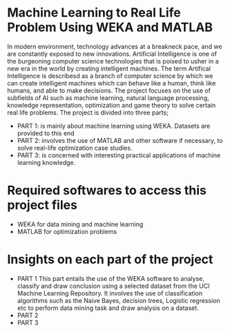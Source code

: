# Machine Learning to Real Life Problem Using WEKA and MATLAB

In modern environment, technology advances at a breakneck pace, and we are constantly exposed to new innovations.
Artificial Intelligence is one of the burgeoning computer science technologies that is poised to usher in a new era in the world by creating intelligent machines. The term Artifical Intelligence is describesd as a branch of computer science by which we can create intelligent machines which can behave like a human, think like humans, and able to make decisions. The project focuses on the use of subfields of AI such as machine learning, natural language processing, knowledge representation, optimization
and game theory to solve certain real life problems. The project is divided into three parts;
* PART 1: is mainly about machine learning using WEKA. Datasets are provided to this
end
* PART 2: involves the use of MATLAB and other software if necessary, to solve real-life
optimization case studies.
* PART 3: is concerned with interesting practical applications of machine learning knowledge. 
# Required softwares to access this project files
* WEKA for data mining and machine learning
* MATLAB for optimization problems 
# Insights on each part of the project
* PART 1 
This part entails the use of the WEKA software to analyse, classify and draw conclusion using a selected dataset from the UCI Machine Learning Repository. It involves the use of classification algorithms such as the Naive Bayes, decision trees, Logistic regression etc to perform data mining task and draw analysis on a dataset.
* PART 2
* PART 3
